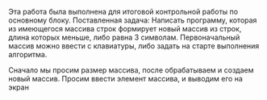 Эта работа была выполнена для итоговой контрольной работы по основному блоку.
Поставленная задача: Написать программу, которая из имеющегося массива строк формирует новый массив из строк, длина которых меньше, либо равна 3 символам. Первоначальный массив можно ввести с клавиатуры, либо задать на старте выполнения алгоритма.

Сначало мы просим размер массива, после обрабатываем и создаем новый массив. Просим ввести элемент массива, и выводим его на экран

